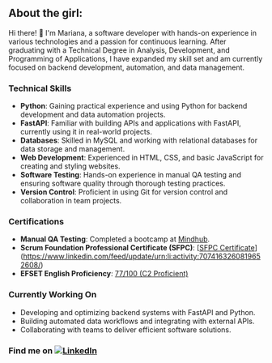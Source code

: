 <!-- <img align="right" alt="Me" src="https://raw.githubusercontent.com/MarianaSardo/MarianaSardo/main/portrait-ms.png" /> -->

## About the girl:
Hi there! 👋 I'm Mariana, a software developer with hands-on experience in various technologies and a passion for continuous learning. After graduating with a Technical Degree in Analysis, Development, and Programming of Applications, I have expanded my skill set and am currently focused on backend development, automation, and data management.

### Technical Skills
- **Python**: Gaining practical experience and using Python for backend development and data automation projects.
- **FastAPI**: Familiar with building APIs and applications with FastAPI, currently using it in real-world projects.
- **Databases**: Skilled in MySQL and working with relational databases for data storage and management.
- **Web Development**: Experienced in HTML, CSS, and basic JavaScript for creating and styling websites.
- **Software Testing**: Hands-on experience in manual QA testing and ensuring software quality through thorough testing practices.
- **Version Control**: Proficient in using Git for version control and collaboration in team projects.
  
### Certifications
- **Manual QA Testing**: Completed a bootcamp at [Mindhub](https://www.credly.com/badges/50df416d-2910-463a-9d89-dc4169692af6/linked_in_profile).
- **Scrum Foundation Professional Certificate (SFPC)**: [[SFPC Certificate]()](https://www.linkedin.com/feed/update/urn:li:activity:7074163260819652608/)
- **EFSET English Proficiency**: [77/100 (C2 Proficient)]([URL_DEL_CERTIFICADO_EFSET](https://cert.efset.org/ggpjxw)) 

### Currently Working On
- Developing and optimizing backend systems with FastAPI and Python.
- Building automated data workflows and integrating with external APIs.
- Collaborating with teams to deliver efficient software solutions.

### Find me on [![LinkedIn](https://img.shields.io/badge/LinkedIn-Connect-pink?logo=linkedin&style=flat-square&link=https://www.linkedin.com/in/marianasardo/)](https://www.linkedin.com/in/marianasardo/)
